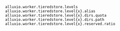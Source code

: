     alluxio.worker.tieredstore.levels
    alluxio.worker.tieredstore.level{x}.alias
    alluxio.worker.tieredstore.level{x}.dirs.quota
    alluxio.worker.tieredstore.level{x}.dirs.path
    alluxio.worker.tieredstore.level{x}.reserved.ratio 
